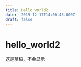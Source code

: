 ```yaml
---
title: Hello_world2
date: '2019-12-17T14:00:45.000Z'
draft: false
---
```


# hello\_world2

这是草稿，不会显示

